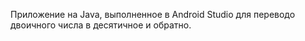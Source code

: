 Приложение на Java, выполненное в Android Studio для переводо двоичного числа в десятичное и обратно.
